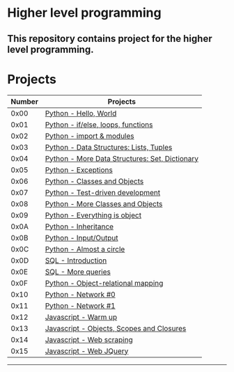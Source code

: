  # Higher level programming

This repository contains project for the higher level programming.
---

  # Projects
  
  Number | Projects 
  ----------- | ----------- |
  0x00 | [Python - Hello, World](./0x00-python-hello_world) 
  0x01 | [Python - if/else, loops, functions](./0x01-python-if_else_loops_functions) 
  0x02 | [Python - import & modules](./0x02-python-import_modules) 
  0x03 | [Python - Data Structures: Lists, Tuples](./0x03-python-data_structures) 
  0x04 | [Python - More Data Structures: Set, Dictionary](./0x04-python-more_data_structures) 
  0x05 | [Python - Exceptions](./0x05-python-exceptions) 
  0x06 | [Python - Classes and Objects](./0x06-python-classes) 
  0x07 | [Python - Test-driven development](./0x07-python-test_driven_development) 
  0x08 | [Python - More Classes and Objects](./0x08-python-more_classes) 
  0x09 | [Python - Everything is object](./0x09-python-everything_is_object) 
  0x0A | [Python - Inheritance](./0x0A-python-inheritance) 
  0x0B | [Python - Input/Output](./0x0B-python-input_output) 
  0x0C | [Python - Almost a circle](./0x0C-python-almost_a_circle) 
  0x0D | [SQL - Introduction](./0x0D-SQL_introduction) 
  0x0E | [SQL - More queries](./0x0E-SQL_more_queries) 
  0x0F | [Python - Object-relational mapping](./0x0F-python-object_relational_mapping) 
  0x10 | [Python - Network #0](./0x10-python-network_0) 
  0x11 | [Python - Network #1](./0x11-python-network_1) 
  0x12 | [Javascript - Warm up](./0x12-javascript-warm_up) 
  0x13 | [Javascript - Objects, Scopes and Closures](./0x13-javascript_objects_scopes_closures) 
  0x14 | [Javascript - Web scraping](./0x14-javascript-web_scraping) 
  0x15 | [Javascript - Web JQuery](./0x15-javascript-web_jquery) 

---
